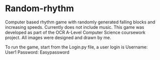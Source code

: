 # Random-rhythm
Computer based rhythm game with randomly generated falling blocks and increasing speeds. Currently does not include music. 
This game was developed as part of the OCR A-Level Computer Science coursework project.
All images were designed and drawn by me.

To run the game, start from the Login.py file, a user login is
Username: User1
Password: Easypassword

